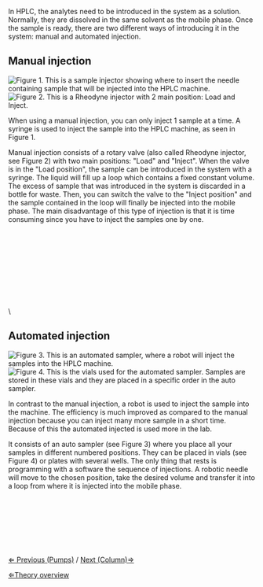 In HPLC, the analytes need to be introduced in the system as a solution.
Normally, they are dissolved in the same solvent as the mobile phase.
Once the sample is ready, there are two different ways of introducing it
in the system: manual and automated injection.

Manual injection
----------------

![**Figure 1.** This is a sample injector showing where to insert the needle containing sample that will be injected into the HPLC machine.]( ManualInjection.png "fig:Figure 1. This is a sample injector showing where to insert the needle containing sample that will be injected into the HPLC machine.")
![**Figure 2.** This is a Rheodyne injector with 2 main position: Load and Inject.]( RheodyneValves.png "fig:Figure 2. This is a Rheodyne injector with 2 main position: Load and Inject.")

When using a manual injection, you can only inject 1 sample at a time. A
syringe is used to inject the sample into the HPLC machine, as seen in
Figure 1.

Manual injection consists of a rotary valve (also called Rheodyne
injector, see Figure 2) with two main positions: "Load" and "Inject".
When the valve is in the "Load position", the sample can be introduced
in the system with a syringe. The liquid will fill up a loop which
contains a fixed constant volume. The excess of sample that was
introduced in the system is discarded in a bottle for waste. Then, you
can switch the valve to the "Inject position" and the sample contained
in the loop will finally be injected into the mobile phase. The main
disadvantage of this type of injection is that it is time consuming
since you have to inject the samples one by one.\
\
\
\
\
\
\
\
\
\
\
\

Automated injection
-------------------

![**Figure 3.** This is an automated sampler, where a robot will inject the samples into the HPLC machine.]( AutoSampler.png "fig:Figure 3. This is an automated sampler, where a robot will inject the samples into the HPLC machine.")
![**Figure 4.** This is the vials used for the automated sampler.  Samples are stored in these vials and they are placed in a specific order in the auto sampler.]( AutoVials.png "fig:Figure 4. This is the vials used for the automated sampler. Samples are stored in these vials and they are placed in a specific order in the auto sampler.")

In contrast to the manual injection, a robot is used to inject the
sample into the machine. The efficiency is much improved as compared to
the manual injection because you can inject many more sample in a short
time. Because of this the automated injected is used more in the lab.

It consists of an auto sampler (see Figure 3) where you place all your
samples in different numbered positions. They can be placed in vials
(see Figure 4) or plates with several wells. The only thing that rests
is programming with a software the sequence of injections. A robotic
needle will move to the chosen position, take the desired volume and
transfer it into a loop from where it is injected into the mobile phase.

\
\
\
\
\
\
\
 [⇐ Previous (Pumps)](/wiki/Pumps "wikilink") / [Next (Column)⇒](/wiki/Column "wikilink")

[⇐Theory overview](/wiki/HPLC "wikilink")

